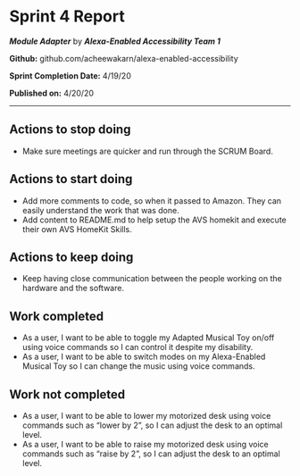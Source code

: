 # Sprint 4 Report

***Module Adapter*** by  ***Alexa-Enabled Accessibility Team 1***

**Github:** github.com/acheewakarn/alexa-enabled-accessibility

**Sprint Completion Date:** 4/19/20

**Published on:** 4/20/20

---


## Actions to stop doing

- Make sure meetings are quicker and run through the SCRUM Board.

## Actions to start doing

- Add more comments to code, so when it passed to Amazon. They can easily understand the work that was done.
- Add content to README.md to help setup the AVS homekit and execute their own AVS HomeKit Skills.

## Actions to keep doing

- Keep having close communication between the people working on the hardware and the software.

## Work completed

- As a user, I want to be able to toggle my Adapted Musical Toy on/off using voice commands so I can control it despite my disability.
- As a user, I want to be able to switch modes on my Alexa-Enabled Musical Toy so I can change the music using voice commands.

## Work not completed

- As a user, I want to be able to lower my motorized desk using voice commands such as “lower by 2”, so I can adjust the desk to an optimal level.
- As a user, I want to be able to raise my motorized desk using voice commands such as “raise by 2”, so I can adjust the desk to an optimal level.


